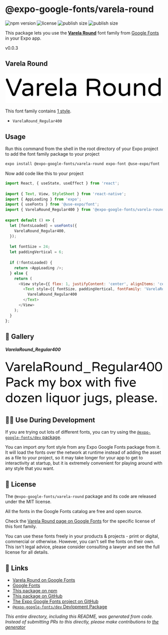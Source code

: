 # @expo-google-fonts/varela-round

![npm version](https://flat.badgen.net/npm/v/@expo-google-fonts/varela-round)
![license](https://flat.badgen.net/github/license/expo/google-fonts)
![publish size](https://flat.badgen.net/packagephobia/install/@expo-google-fonts/varela-round)
![publish size](https://flat.badgen.net/packagephobia/publish/@expo-google-fonts/varela-round)

This package lets you use the [**Varela Round**](https://fonts.google.com/specimen/Varela+Round) font family from [Google Fonts](https://fonts.google.com/) in your Expo app.

v0.0.3

## Varela Round

![Varela Round](./font-family.png)

This font family contains [1 style](#-gallery).

- `VarelaRound_Regular400`

## Usage

Run this command from the shell in the root directory of your Expo project to add the font family package to your project
```sh
expo install @expo-google-fonts/varela-round expo-font @use-expo/font
```

Now add code like this to your project
```js
import React, { useState, useEffect } from 'react';

import { Text, View, StyleSheet } from 'react-native';
import { AppLoading } from 'expo';
import { useFonts } from '@use-expo/font';
import { VarelaRound_Regular400 } from '@expo-google-fonts/varela-round';

export default () => {
  let [fontsLoaded] = useFonts({
    VarelaRound_Regular400,
  });

  let fontSize = 24;
  let paddingVertical = 6;

  if (!fontsLoaded) {
    return <AppLoading />;
  } else {
    return (
      <View style={{ flex: 1, justifyContent: 'center', alignItems: 'center' }}>
        <Text style={{ fontSize, paddingVertical, fontFamily: 'VarelaRound_Regular400' }}>
          VarelaRound_Regular400
        </Text>
      </View>
    );
  }
};

```

## 🔡 Gallery

##### VarelaRound_Regular400
![VarelaRound_Regular400](./23459f7eed93ae80137b9ac0c3c1ab000743c9c983fb7c14b6d5f3ceb8e4eb15.ttf.png)


## 👩‍💻 Use During Development

If you are trying out lots of different fonts, you can try using the [`@expo-google-fonts/dev` package](https://github.com/expo/google-fonts/tree/master/font-packages/dev#readme).

You can import *any* font style from any Expo Google Fonts package from it. It will load the fonts
over the network at runtime instead of adding the asset as a file to your project, so it may take longer
for your app to get to interactivity at startup, but it is extremely convenient
for playing around with any style that you want.

## 📖 License

The `@expo-google-fonts/varela-round` package and its code are released under the MIT license.

All the fonts in the Google Fonts catalog are free and open source.

Check the [Varela Round page on Google Fonts](https://fonts.google.com/specimen/Varela+Round) for the specific license of this font family.

You can use these fonts freely in your products & projects - print or digital, commercial or otherwise. However, you can't sell the fonts on their own. This isn't legal advice, please consider consulting a lawyer and see the full license for all details.

## 🔗 Links

- [Varela Round on Google Fonts](https://fonts.google.com/specimen/Varela+Round)
- [Google Fonts](https://fonts.google.com/)
- [This package on npm](https://www.npmjs.com/package/@expo-google-fonts/varela-round)
- [This package on GitHub](https://github.com/expo/google-fonts/tree/master/font-packages/varela-round)
- [The Expo Google Fonts project on GitHub](https://github.com/expo/google-fonts)
- [`@expo-google-fonts/dev` Devlopment Package](https://github.com/expo/google-fonts/tree/master/font-packages/dev)


*This entire directory, including this README, was generated from code. Instead of submitting PRs to this directly, please make contributions to [the generator](https://github.com/expo/google-fonts/tree/master/packages/generator)*
